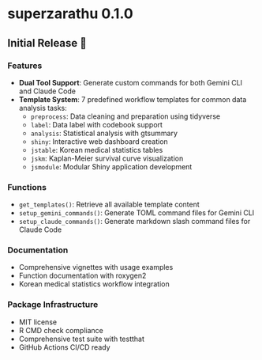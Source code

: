 # superzarathu 0.1.0

## Initial Release 🎉

### Features

- **Dual Tool Support**: Generate custom commands for both Gemini CLI and Claude Code
- **Template System**: 7 predefined workflow templates for common data analysis tasks:
  - `preprocess`: Data cleaning and preparation using tidyverse
  - `label`: Data label with codebook support
  - `analysis`: Statistical analysis with gtsummary
  - `shiny`: Interactive web dashboard creation
  - `jstable`: Korean medical statistics tables
  - `jskm`: Kaplan-Meier survival curve visualization
  - `jsmodule`: Modular Shiny application development

### Functions

- `get_templates()`: Retrieve all available template content
- `setup_gemini_commands()`: Generate TOML command files for Gemini CLI
- `setup_claude_commands()`: Generate markdown slash command files for Claude Code

### Documentation

- Comprehensive vignettes with usage examples
- Function documentation with roxygen2
- Korean medical statistics workflow integration

### Package Infrastructure

- MIT license
- R CMD check compliance
- Comprehensive test suite with testthat
- GitHub Actions CI/CD ready
